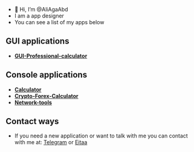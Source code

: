- 👋 Hi, I’m @AliAgaAbd
- I am a app designer
- You can see a list of my apps below
## GUI applications
- **[GUI-Professional-calculator](https://github.com/AliAgaAbd/GUI-Professional-calculator)**
## Console applications
- **[Calculator](https://github.com/AliAgaAbd/Calculator)**
- **[Crypto-Forex-Calculator](https://github.com/AliAgaAbd/Crypto-Forex-Calculator)**
- **[Network-tools](https://github.com/AliAgaAbd/Network-tools)**
## Contact ways
- If you need a new application or want to talk with me you can contact with me at: [Telegram](T.me/Ali_aga_Electronic88) or [Eitaa](eitaa.com/Ali_aga_Electronic88)
<!---
AliAgaAbd/AliAgaAbd is a ✨ special ✨ repository because its `README.md` (this file) appears on your GitHub profile.
You can click the Preview link to take a look at your changes.
--->
